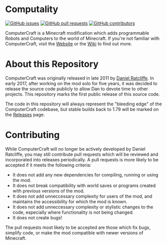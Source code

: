 Computality
=============
[![GitHub issues](https://img.shields.io/github/issues/NoMansMinecraft/Computality.svg?style=flat-square)](https://github.com/NoMansMinecraft/Computality/issues) [![GitHub pull requests](https://img.shields.io/github/issues-pr/NoMansMinecraft/Computality.svg?style=flat-square)](https://github.com/NoMansMinecraft/Computality/pulls) [![GitHub contributors](https://img.shields.io/github/contributors/NoMansMinecraft/Computality.svg?style=flat-square)](https://github.com/NoMansMinecraft/Computality/graphs/contributors)

ComputerCraft is a Minecraft modification which adds programmable Robots and Computers to the world of Minecraft.
If you're not familiar with ComputerCraft, visit the [Website](http://www.computercraft.info/download) or the [Wiki](http://www.computercraft.info/wiki) to find out more.

About this Repository
=====================

ComputerCraft was originally released in late 2011 by [Daniel Ratcliffe](https://twitter.com/DanTwoHundred). In early 2017, after working on the mod solo for five years, it was decided to release the source code publicly to allow Dan to devote time to other projects. This repository marks the first public release of this source code.

The code in this repository will always represent the "bleeding edge" of the ComputerCraft codebase, but stable builds back to 1.79 will be marked on the [Releases](https://github.com/dan200/ComputerCraft/releases) page.

Contributing
============

While ComputerCraft will no longer be actively developed by Daniel Ratcliffe, you may still contribute pull requests which will be reviewed and incorporated into releases periodically. A pull requests is more likely to be accepted if it meets the following criteria:

* It does not add any new dependencies for compiling, running or using the mod.
* It does not break compatibility with world saves or programs created with previous versions of the mod.
* It does not add unneccessary complexity for users of the mod, and maintains the accessibility for which the mod is known.
* It does not add unneccessary complexity or stylistic changes to the code, especially where functionality is not being changed.
* It does not create bugs!

The pull requests most likely to be accepted are those which fix bugs, simplify code, or make the mod compatible with newer versions of Minecraft.
